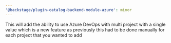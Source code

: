 ```yaml
---
'@backstage/plugin-catalog-backend-module-azure': minor
---
```


This will add the ability to use Azure DevOps with multi project with a single value which is a new feature as previously this had to be done manually for each project that you wanted to add
